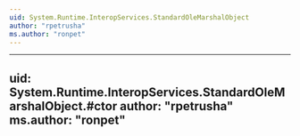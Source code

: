 ```yaml
---
uid: System.Runtime.InteropServices.StandardOleMarshalObject
author: "rpetrusha"
ms.author: "ronpet"
---
```


---
uid: System.Runtime.InteropServices.StandardOleMarshalObject.#ctor
author: "rpetrusha"
ms.author: "ronpet"
---
